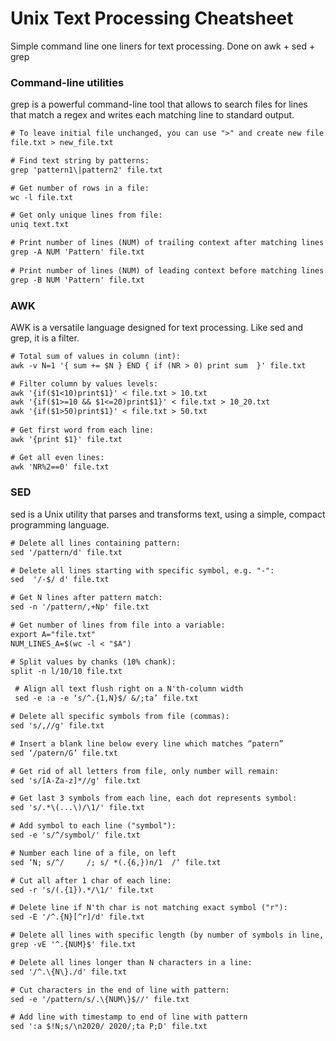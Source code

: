 # Unix Text Processing Cheatsheet
Simple command line one liners for text processing. Done on awk + sed + grep


### Command-line utilities 

grep is a powerful command-line tool that allows to search files for lines that match a regex and writes each matching line to standard output.

```diff
# To leave initial file unchanged, you can use ">" and create new file with query changes applied:
file.txt > new_file.txt 

# Find text string by patterns:
grep 'pattern1\|pattern2' file.txt 

# Get number of rows in a file:
wc -l file.txt 

# Get only unique lines from file:
uniq text.txt  

# Print number of lines (NUM) of trailing context after matching lines (Pattern):
grep -A NUM 'Pattern' file.txt 
 
# Print number of lines (NUM) of leading context before matching lines:
grep -B NUM 'Pattern' file.txt 
```


### AWK

AWK is a versatile language designed for text processing. Like sed and grep, it is a filter. 

```diff
# Total sum of values in column (int):
awk -v N=1 '{ sum += $N } END { if (NR > 0) print sum  }' file.txt

# Filter column by values levels:
awk '{if($1<10)print$1}' < file.txt > 10.txt
awk '{if($1>=10 && $1<=20)print$1}' < file.txt > 10_20.txt
awk '{if($1>50)print$1}' < file.txt > 50.txt
 
# Get first word from each line:
awk '{print $1}' file.txt

# Get all even lines:
awk 'NR%2==0' file.txt
```


### SED

sed is a Unix utility that parses and transforms text, using a simple, compact programming language.

```diff
# Delete all lines containing pattern:
sed '/pattern/d' file.txt

# Delete all lines starting with specific symbol, e.g. "-":
sed  '/-$/ d' file.txt

# Get N lines after pattern match:
sed -n '/pattern/,+Np' file.txt

# Get number of lines from file into a variable:
export A="file.txt"
NUM_LINES_A=$(wc -l < "$A")

# Split values by chanks (10% chank):
split -n l/10/10 file.txt

 # Align all text flush right on a N'th-column width
 sed -e :a -e ‘s/^.{1,N}$/ &/;ta’ file.txt

# Delete all specific symbols from file (commas):
sed 's/,//g' file.txt

# Insert a blank line below every line which matches “patern”
sed ‘/patern/G’ file.txt

# Get rid of all letters from file, only number will remain:
sed 's/[A-Za-z]*//g' file.txt

# Get last 3 symbols from each line, each dot represents symbol:
sed 's/.*\(...\)/\1/' file.txt

# Add symbol to each line ("symbol"):
sed -e 's/^/symbol/' file.txt

# Number each line of a file, on left
sed ‘N; s/^/     /; s/ *(.{6,})n/1  /‘ file.txt

# Cut all after 1 char of each line:
sed -r 's/(.{1}).*/\1/' file.txt

# Delete line if N'th char is not matching exact symbol ("r"): 
sed -E '/^.{N}[^r]/d' file.txt

# Delete all lines with specific length (by number of symbols in line, NUM):
grep -vE '^.{NUM}$' file.txt

# Delete all lines longer than N characters in a line:
sed '/^.\{N\}./d' file.txt

# Cut characters in the end of line with pattern:
sed -e '/pattern/s/.\{NUM\}$//' file.txt

# Add line with timestamp to end of line with pattern
sed ':a $!N;s/\n2020/ 2020/;ta P;D' file.txt
```

